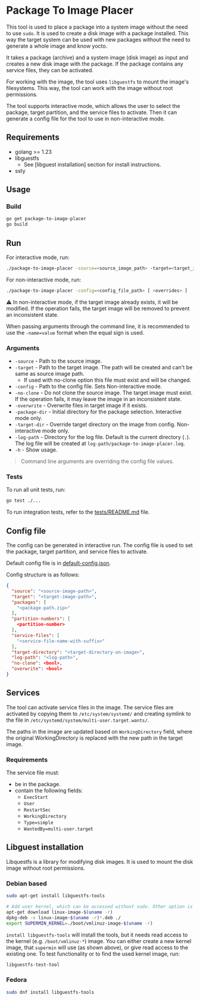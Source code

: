 # Package To Image Placer

This tool is used to place a package into a system image without the need to use `sudo`.
It is used to create a disk image with a package installed.
This way the target system can be used with new packages without the need to generate a whole image and know yocto.

It takes a package (archive) and a system image (disk image) as input and creates a new disk image with the package.
If the package contains any service files, they can be activated.

For working with the image, the tool uses `libguestfs` to mount the image's filesystems. This way, the tool can work with the image without root permissions.

The tool supports interactive mode, which allows the user to select the package, target partition, and the service files to activate.
Then it can generate a config file for the tool to use in non-interactive mode.

## Requirements

* golang >= 1.23
* libguestfs
  * See [libguest installation] section for install instructions.
* ssty

## Usage

### Build

```bash
go get package-to-image-placer
go build
```

## Run

For interactive mode, run:

```bash
./package-to-image-placer -source=<source_image_path> -target=<target_image_path> [ -package-dir=<package_dir> ... ]
```

For non-interactive mode, run:

```bash
./package-to-image-placer -config=<config_file_path> [ <overrides> ]
```

⚠️ In non-interactive mode, if the target image already exists, it will be modified. If the operation fails, the target image will be removed to prevent an inconsistent state.

When passing arguments through the command line, it is recommended to use the `-name=value` format when the equal sign is used.

### Arguments

* `-source` - Path to the source image.
* `-target` - Path to the target image. The path will be created and can't be same as source image path.
  * If used with no-clone option this file must exist and will be changed.
* `-config` - Path to the config file. Sets Non-interactive mode.
* `-no-clone` - Do not clone the source image. The target image must exist. If the operation fails, it may leave the image in an inconsistent state.
* `-overwrite` - Overwrite files in target image if it exists.
* `-package-dir` - Initial directory for the package selection. Interactive mode only.
* `-target-dir` - Override target directory on the image from config. Non-interactive mode only.
* `-log-path` - Directory for the log file. Default is the current directory (`.`). The log file will be created at `log-path/package-to-image-placer.log`.
* `-h` - Show usage.

> Command line arguments are overriding the config file values.

### Tests

To run all unit tests, run:

```bash
go test ./...
```

To run integration tests, refer to the [tests/README.md](tests/README.md) file.

## Config file

The config can be generated in interactive run. The config file is used to set the package, target partition, and service files to activate.

Default config file is in [default-config.json](./resources/default-config.json).

Config structure is as follows:

```json lines
{
  "source": "<source-image-path>",
  "target": "<target-image-path>",
  "packages": [
    "<package-path.zip>"
  ],
  "partition-numbers": [ 
    <partition-number>
  ],
  "service-files": [
    "<service-file-name-with-suffix>"
  ],
  "target-directory": "<target-directory-on-image>",
  "log-path": "<log-path>",
  "no-clone": <bool>,
  "overwrite": <bool>
}
```

## Services

The tool can activate service files in the image. 
The service files are activated by copying them to `/etc/system/systemd/` and creating symlink to the file in `/etc/systemd/system/multi-user.target.wants/`.

The paths in the image are updated based on `WorkingDirectory` field, where the original WorkingDirectory is replaced with the new path in the target image.

### Requirements

The service file must:
* be in the package.
* contain the following fields:
  * `ExecStart`
  * `User`
  * `RestartSec`
  * `WorkingDirectory`
  * `Type=simple`
  * `WantedBy=multi-user.target`

## Libguest installation

Libquestfs is a library for modifying disk images. It is used to mount the disk image without root permissions.

### Debian based

```bash
sudo apt-get install libguestfs-tools

# Add user kernel, which can be accessed without sudo. Other option is to give permissions to the existing kernel.
apt-get download linux-image-$(uname -r)
dpkg-deb -x linux-image-$(uname -r)*.deb ./
export SUPERMIN_KERNEL=./boot/vmlinuz-image-$(uname -r)
```

`install libguestfs-tools` will install the tools, but it needs read access to the kernel (e.g. `/boot/vmlinuz-*`) image.
You can either create a new kernel image, that `supermin` will use (as shown above), or give read access to the existing one.
To test functionality or to find the used kernel image, run:

```bash
libguestfs-test-tool
```

### Fedora

```bash
sudo dnf install libguestfs-tools
```
